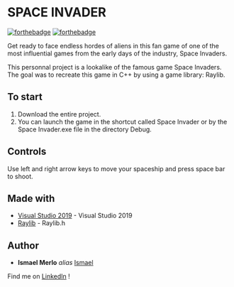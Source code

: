 # SPACE INVADER

[![forthebadge](http://forthebadge.com/images/badges/built-with-love.svg)](http://forthebadge.com) [![forthebadge](https://forthebadge.com/images/badges/made-with-c-plus-plus.svg)](https://forthebadge.com)

Get ready to face endless hordes of aliens in this fan game of one of the most influential games from the early days of the industry, Space Invaders.

This personnal project is a lookalike of the famous game Space Invaders. The goal was to recreate this game in C++ by using a game library: Raylib.

## To start

1. Download the entire project.
2. You can launch the game in the shortcut called Space Invader or by the Space Invader.exe file in the directory Debug.

## Controls

Use left and right arrow keys to move your spaceship and press space bar to shoot.

## Made with

* [Visual Studio 2019](https://visualstudio.microsoft.com/fr/vs/) - Visual Studio 2019
* [Raylib](https://www.raylib.com/) - Raylib.h

## Author

* **Ismael Merlo** _alias_ [Ismael](https://ismaelmerlo.netlify.app)

Find me on [LinkedIn](https://www.linkedin.com/in/ismael-merlo-33a34b257) !